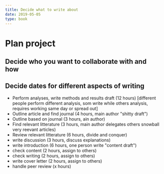 ```yaml
---
title: Decide what to write about
date: 2019-05-05
type: book
---
```


# Plan project

## Decide who you want to collaborate with and how

## Decide dates for different aspects of writing

- Perform analyses, write methods and results draft (12 hours)
[different people perform different analysis, som write while others analysis, requires working same day or spread out]
- Outline article and find journal (4 hours, main author "shitty draft")
- Outline based on journal (3 hours, ain author)
- Find relevant litterature (3 hours, main author delegates others snowball very reevant articles)
- Review relevant litterature (6 hours, divide and conquer)
- write discussion (3 hours, discuss explanations)
- write introduction (6 hours, one person write "content draft")
- check content (2 hours, assign to others)
- check writing (2 hours, assign to others)
- write cover letter (2 hours, assign to others)
- handle peer review (x hours)